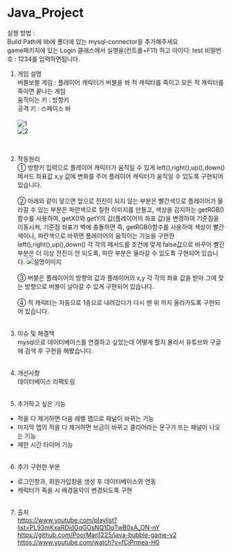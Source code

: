 # Java_Project

실행 방법 :<br>
Build Path에 lib에 폴더에 있는 mysql-connector을 추가해주세요<br>
game패키지에 있는 Login 클래스에서 실행을(컨트롤+F11) 하고 아이디: test 비밀번호 : 1234를 입력하면됩니다.<br>

1. 게임 설명<br>
버블보블 게임 : 플레이어 캐릭터가 버블을 쏴 적 캐릭터를 죽이고 모든 적 캐릭터를 죽이면 끝나는 게임<br>
움직이는 키 : 방향키 <br>
공격 키 : 스페이스 바 <br><br>
![1](https://user-images.githubusercontent.com/117806984/208880777-f589a9fa-d787-497b-9fd4-74d948aee5b3.jpg)<br>
![2](https://user-images.githubusercontent.com/117806984/208880977-c0e24567-fb50-4476-b1ac-6a01eea5f5e4.png)
<br>

2. 작동원리<br>
① 방향키 입력으로 플레이어 캐릭터가 움직일 수 있게  left(),right(),up(),down()메서드 좌표값 x,y 값에 변화를 주어 플레이어 캐릭터가 움직일 수 있도록 구현되어 있습니다.<br><br>
② 아래와 같이 닿으면 앞으로 전진이 되지 않는 부분은 빨간색으로 플레이어가 올라갈 수 있는 부분은 파란색으로 칠한 이미지를 만들고, 색상을 감지하는 getRGB()함수를 사용하여, getX()와 getY의 값(플레이어의 좌표 값)을 변경하여 기준점을 이동시켜, 기준점 좌표가 벽에 충돌하면 즉, getRGB()함수를 사용하여 색상이 빨간색이나, 파란색으로 바뀌면 플레이어의 움직이는 기능을 구현한  left(),right(),up(),down() 각 각의 메서드를 조건에 맞게 false값으로 바꾸어 빨간 부분은  더 이상 전진이 안 되도록, 파란 부분은 올라갈 수 있도록 구현되어 있습니다.
![설명이미지](https://user-images.githubusercontent.com/117806984/208656903-df9e93a1-7288-4fec-afdd-95970a45caf0.png)<br><br>
③  버블은 플레이어의 뱡향의 값과 플레이어의 x,y 각 각의 좌표 값을 받아 그에 맞는 방향으로 버블이 날아갈 수 있게 구현되어 있습니다.<br><br>
④ 적 캐릭터는 자동으로 1층으로 내려갔다가 다시 맨 위 까지 올라가도록 구현되어 있습니다.<br><br>

3. 이슈 및 해결책<br>
mysql으로 데이터베이스를 연결하고 싶었는데 어떻게 할지 몰라서 유튜브와 구글에 검색 후 구현을 해봤습니다.<br><br>



4. 개선사항<br>
데이터베이스 리팩토링<br><br>



5. 추가하고 싶은 기능
- 적을 다 제거하면  다음 레벨 맵으로 패널이 바뀌는 기능 <br>
- 마지막 맵의 적을 다 제거하면 브금이 바뀌고 클리어라는 문구가 뜨는 패널이 나오는 기능<br>
- 제한 시간 타이머 기능<br><br>

6. 추가 구현한 부분
- 로그인창과, 회원가입창을 생성 후 데이터베이스와 연동<br>
- 캐릭터가 죽을 시 배경음악이 변경되도록 구현<br><br>


7. 출처<br>
https://www.youtube.com/playlist?list=PL93mKxaRDidGqGOsNQ1DqTwB0xA_ON-nY<br>
https://github.com/PoorMan1225/java-bubble-game-v2<br>
https://www.youtube.com/watch?v=fCjPrmea-H0<br>
